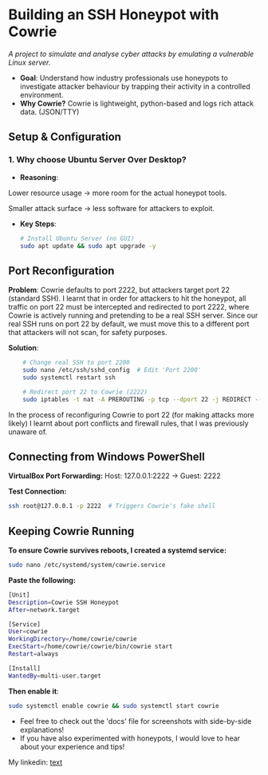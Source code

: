 # Building an SSH Honeypot with Cowrie
*A project to simulate and analyse cyber attacks by emulating a vulnerable Linux server.*  

- **Goal**: Understand how industry professionals use honeypots to investigate attacker behaviour by trapping their activity in a controlled environment.  
- **Why Cowrie?** Cowrie is lightweight, python-based and logs rich attack data. (JSON/TTY)

## **Setup & Configuration**  
### **1. Why choose Ubuntu Server Over Desktop?**  
- **Reasoning**: 

Lower resource usage → more room for the actual honeypot tools.

Smaller attack surface → less software for attackers to exploit.
- **Key Steps**:  
  ```bash
  # Install Ubuntu Server (no GUI)
  sudo apt update && sudo apt upgrade -y

## **Port Reconfiguration**
**Problem**: Cowrie defaults to port 2222, but attackers target port 22 (standard SSH). I learnt that in order for attackers to hit the honeypot, all traffic on port 22 must be intercepted and redirected to port 2222, where Cowrie is actively running and pretending to be a real SSH server.
Since our real SSH runs on port 22 by default, we must move this to a different port that attackers will not scan, for safety purposes.

**Solution**:
```bash
    # Change real SSH to port 2200
    sudo nano /etc/ssh/sshd_config  # Edit 'Port 2200'
    sudo systemctl restart ssh

    # Redirect port 22 to Cowrie (2222)
    sudo iptables -t nat -A PREROUTING -p tcp --dport 22 -j REDIRECT --to-port 2222
```
In the process of reconfiguring Cowrie to port 22 (for making attacks more likely) I learnt about port conflicts and firewall rules, that I was previously unaware of.

## **Connecting from Windows PowerShell**
**VirtualBox Port Forwarding:**
Host: 127.0.0.1:2222 → Guest: 2222

**Test Connection:**
```bash
ssh root@127.0.0.1 -p 2222  # Triggers Cowrie's fake shell
```

## **Keeping Cowrie Running**
**To ensure Cowrie survives reboots, I created a systemd service:**
```bash
sudo nano /etc/systemd/system/cowrie.service
```
**Paste the following:**
```bash
[Unit]
Description=Cowrie SSH Honeypot
After=network.target

[Service]
User=cowrie
WorkingDirectory=/home/cowrie/cowrie
ExecStart=/home/cowrie/cowrie/bin/cowrie start
Restart=always

[Install]
WantedBy=multi-user.target
```
**Then enable it**:
```bash
sudo systemctl enable cowrie && sudo systemctl start cowrie
```

- Feel free to check out the 'docs' file for screenshots with side-by-side explanations! 
- If you have also experimented with honeypots, I would love to hear about your experience and tips!

My linkedin: [text](https://www.linkedin.com/in/zoey-bou-khalil-a422a4272/)

